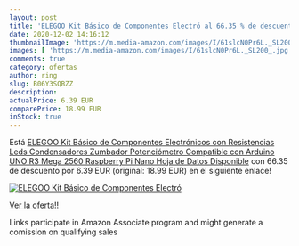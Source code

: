 ```yaml
---
layout: post
title: 'ELEGOO Kit Básico de Componentes Electró al 66.35 % de descuento'
date: 2020-12-02 14:16:12
thumbnailImage: 'https://m.media-amazon.com/images/I/61slcN0Pr6L._SL200_.jpg'
images: [ 'https://m.media-amazon.com/images/I/61slcN0Pr6L._SL200_.jpg' ]
comments: true
category: ofertas
author: ring
slug: B06Y3SQBZZ
description:
actualPrice: 6.39 EUR
comparePrice: 18.99 EUR
inStock: true
---
```


Está [ELEGOO Kit Básico de Componentes Electrónicos con Resistencias  Leds  Condensadores  Zumbador  Potenciómetro Compatible con Arduino UNO R3  Mega 2560  Raspberry Pi  Nano  Hoja de Datos Disponible](https://www.amazon.es/dp/B06Y3SQBZZ/?tag=tolees-21) con 66.35 de descuento por 6.39 EUR (original: 18.99 EUR) en el siguiente enlace!

[![ELEGOO Kit Básico de Componentes Electró](https://m.media-amazon.com/images/I/61slcN0Pr6L._SL200_.jpg)](https://www.amazon.es/dp/B06Y3SQBZZ/?tag=tolees-21)

[Ver la oferta!!](https://www.amazon.es/dp/B06Y3SQBZZ/?tag=tolees-21)

Links participate in Amazon Associate program and might generate a comission on qualifying sales


